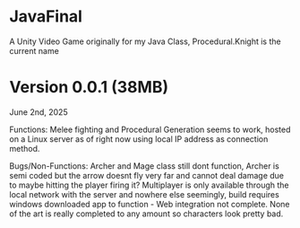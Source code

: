 # JavaFinal
A Unity Video Game originally for my Java Class, Procedural.Knight is the current name

# Version 0.0.1 (38MB)
June 2nd, 2025

Functions:
Melee fighting and Procedural Generation seems to work, hosted on a Linux server as of right now using local IP address as connection method. 

Bugs/Non-Functions:
Archer and Mage class still dont function, Archer is semi coded but the arrow doesnt fly very far and cannot deal damage due to maybe hitting the player firing it? Multiplayer is only available through the local network with the server and nowhere else seemingly, build requires windows downloaded app to function - Web integration not complete. None of the art is really completed to any amount so characters look pretty bad. 
